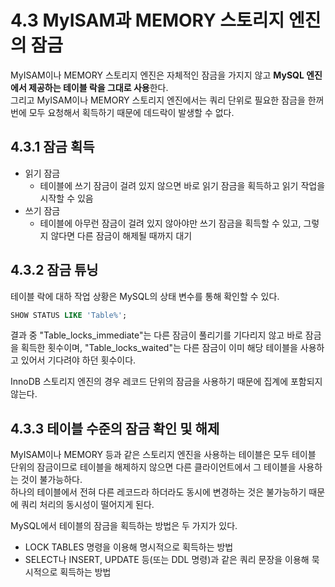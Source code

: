 # 4.3 MyISAM과 MEMORY 스토리지 엔진의 잠금

MyISAM이나 MEMORY 스토리지 엔진은 자체적인 잠금을 가지지 않고 **MySQL 엔진에서 제공하는 테이블 락을 그대로 사용**한다.  
그리고 MyISAM이나 MEMORY 스토리지 엔진에서는 쿼리 단위로 필요한 잠금을 한꺼번에 모두 요청해서 획득하기 때문에 데드락이 발생할 수 없다.

## 4.3.1 잠금 획득

- 읽기 잠금
  - 테이블에 쓰기 잠금이 걸려 있지 않으면 바로 읽기 잠금을 획득하고 읽기 작업을 시작할 수 있음
- 쓰기 잠금
  - 테이블에 아무런 잠금이 걸려 있지 않아야만 쓰기 잠금을 획득할 수 있고, 그렇지 않다면 다른 잠금이 해제될 때까지 대기

## 4.3.2 잠금 튜닝

테이블 락에 대하 작업 상황은 MySQL의 상태 변수를 통해 확인할 수 있다.

```sql
SHOW STATUS LIKE 'Table%';
```

결과 중 "Table_locks_immediate"는 다른 잠금이 풀리기를 기다리지 않고 바로 잠금을 획득한 횟수이며, "Table_locks_waited"는 다른 잠금이 이미 해당 테이블을 사용하고 있어서 기다려야 하던 횟수이다.

InnoDB 스토리지 엔진의 경우 레코드 단위의 잠금을 사용하기 때문에 집계에 포함되지 않는다.

## 4.3.3 테이블 수준의 잠금 확인 및 해제

MyISAM이나 MEMORY 등과 같은 스토리지 엔진을 사용하는 테이블은 모두 테이블 단위의 잠금이므로 테이블을 해제하지 않으면 다른 클라이언트에서 그 테이블을 사용하는 것이 불가능하다.  
하나의 테이블에서 전혀 다른 레코드라 하더라도 동시에 변경하는 것은 불가능하기 때문에 쿼리 처리의 동시성이 떨어지게 된다.

MySQL에서 테이블의 잠금을 획득하는 방법은 두 가지가 있다.

- LOCK TABLES 명령을 이용해 명시적으로 획득하는 방법
- SELECT나 INSERT, UPDATE 등(또는 DDL 명령)과 같은 쿼리 문장을 이용해 묵시적으로 획득하는 방법
